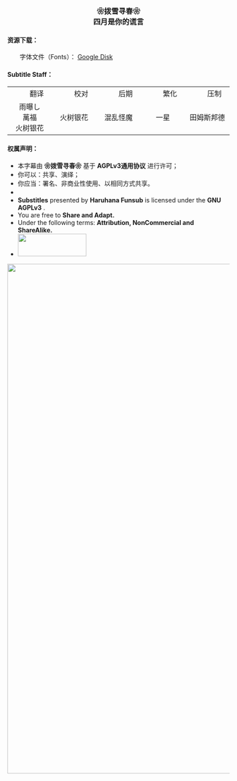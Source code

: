 <h3 align="center">❀拨雪寻春❀<br>四月是你的谎言</h3>

<h4>资源下载：</h4>
<p>
　　字体文件（Fonts）： <a href="https://drive.google.com/file/d/1zc9ftD4ZI-E75FnisqMjIwj6rLG7bj2d" target="_blank">Google Disk</a><br>
</p>

<h4>Subtitle Staff：</h4>

<table align="center">
	<tbody align="center">
		<tr>
		<td>　　翻译　　</td>
		<td>　　校对　　</td>
		<td>　　后期　　</td>
		<td>　　繁化　　</td>
		<td>　　压制　　</td>
	</tr>
	<tr>
		<td>雨曝し<br />萬福<br />火树银花</td>
		<td>火树银花</td>
		<td>混乱怪魔</td>
		<td>一星</td>
		<td>田姆斯邦德</td>
	</tr>
	</tbody>
</table>

<h4>权属声明：</h4>
<ul>
	<li>本字幕由 <b>❀拨雪寻春❀</b> 基于 <b>AGPLv3通用协议</b> 进行许可；</li>
	<li>你可以：共享、演绎；</li>
	<li>你应当：署名、非商业性使用、以相同方式共享。</li>
	<li>　</li>
	<li><b>Substitles</b> presented by <b>Haruhana Funsub</b> is licensed under the <b>GNU AGPLv3</b> .</li>
	<li>You are free to <b>Share and Adapt.</b></li>
	<li>Under the following terms: <b>Attribution, NonCommercial and ShareAlike.</b></li>
	<li><img src="https://www.gnu.org/graphics/agplv3-155x51.png" alt="" style="width:155px;height:51px"></li>
</ul>

<p align = "center">
	<img src="https://www.z4a.net/images/2021/12/12/Shigatsu-wa-Kimi-no-Uso---Poster.webp" style="width:820px;height:1156px">
</p>
